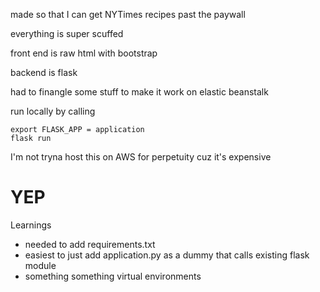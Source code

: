 made so that I can get NYTimes recipes past the paywall

everything is super scuffed

front end is raw html with bootstrap

backend is flask

had to finangle some stuff to make it work on elastic beanstalk

run locally by calling 
```
export FLASK_APP = application
flask run
```
I'm not tryna host this on AWS for perpetuity cuz it's expensive

# YEP

Learnings
- needed to add requirements.txt
- easiest to just add application.py as a dummy that calls existing flask module
- something something virtual environments
